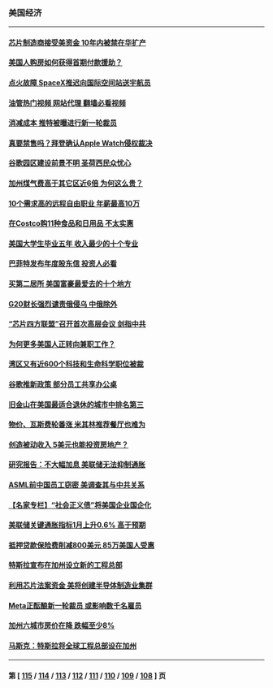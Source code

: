 ### 美国经济
---
#### [芯片制造商接受美资金 10年内被禁在华扩产](../../pages/ncid1078158/n13940080.md?03010445) 
#### [美国人购房如何获得首期付款援助？](../../pages/ncid1078158/n13939707.md?03010445) 
#### [点火故障 SpaceX推迟向国际空间站送宇航员](../../pages/ncid1078158/n13939487.md?03010445) 
#### [油管热门视频 网站代理 翻墙必看视频](http://138.2.39.72:81/youtube.html?epic-marker?03010445)
#### [消减成本 推特被曝进行新一轮裁员](../../pages/ncid1078158/n13939475.md?03010445) 
#### [真要禁售吗？拜登确认Apple Watch侵权裁决](../../pages/ncid1078158/n13939225.md?03010445) 
#### [谷歌园区建设前景不明 圣荷西民众忧心](../../pages/ncid1078158/n13939148.md?03010445) 
#### [加州煤气费高于其它区近6倍 为何这么贵？](../../pages/ncid1078158/n13939111.md?03010445) 
#### [10个需求高的远程自由职业 年薪最高10万](../../pages/ncid1078158/n13933143.md?03010445) 
#### [在Costco购11种食品和日用品 不太实惠](../../pages/ncid1078158/n13926811.md?03010445) 
#### [美国大学生毕业五年 收入最少的十个专业](../../pages/ncid1078158/n13938257.md?03010445) 
#### [巴菲特发布年度股东信 投资人必看](../../pages/ncid1078158/n13938230.md?03010445) 
#### [买第二居所 美国富豪最爱去的十个地方](../../pages/ncid1078158/n13938247.md?03010445) 
#### [G20财长强烈谴责俄侵乌 中俄除外](../../pages/ncid1078158/n13938118.md?03010445) 
#### [“芯片四方联盟”召开首次高层会议 剑指中共](../../pages/ncid1078158/n13938194.md?03010445) 
#### [为何更多美国人正转向兼职工作？](../../pages/ncid1078158/n13938147.md?03010445) 
#### [湾区又有近600个科技和生命科学职位被裁](../../pages/ncid1078158/n13937954.md?03010445) 
#### [谷歌推新政策   部分员工共享办公桌](../../pages/ncid1078158/n13937946.md?03010445) 
#### [旧金山在美国最适合退休的城市中排名第三](../../pages/ncid1078158/n13937878.md?03010445) 
#### [物价、瓦斯费轮番涨 米其林推荐餐厅也难为](../../pages/ncid1078158/n13937880.md?03010445) 
#### [创造被动收入 5美元也能投资房地产？](../../pages/ncid1078158/n13937819.md?03010445) 
#### [研究报告：不大幅加息 美联储无法抑制通胀](../../pages/ncid1078158/n13937657.md?03010445) 
#### [ASML前中国员工窃密 美调查其与中共关系](../../pages/ncid1078158/n13937721.md?03010445) 
#### [【名家专栏】“社会正义债”将美国企业国企化](../../pages/ncid1078158/n13937313.md?03010445) 
#### [美联储关键通胀指标1月上升0.6% 高于预期](../../pages/ncid1078158/n13937502.md?03010445) 
#### [抵押贷款保险费削减800美元 85万美国人受惠](../../pages/ncid1078158/n13936952.md?03010445) 
#### [特斯拉宣布在加州设立新的工程总部](../../pages/ncid1078158/n13937054.md?03010445) 
#### [利用芯片法案资金 美将创建半导体制造业集群](../../pages/ncid1078158/n13936639.md?03010445) 
#### [Meta正酝酿新一轮裁员 或影响数千名雇员](../../pages/ncid1078158/n13935946.md?03010445) 
#### [加州六城市房价在降 跌幅至少8%](../../pages/ncid1078158/n13935988.md?03010445) 
#### [马斯克：特斯拉将全球工程总部设在加州](../../pages/ncid1078158/n13935859.md?03010445) 

---
#### 第 [ [115](./115.md?03010445) / [114](./114.md?03010445) / [113](./113.md?03010445) / [112](./112.md?03010445) / [111](./111.md?03010445) / [110](./110.md?03010445) / [109](./109.md?03010445) / [108](./108.md?03010445) ] 页
